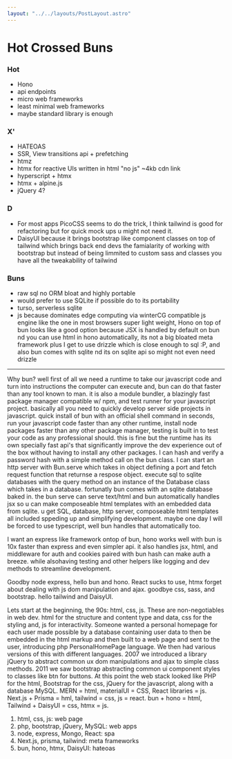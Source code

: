 ```yaml
---
layout: "../../layouts/PostLayout.astro"
---
```

# Hot Crossed Buns 

### Hot
- Hono
- api endpoints
- micro web frameworks
- least minimal web frameworks
- maybe standard library is enough


### X'
- HATEOAS
- SSR, View transitions api + prefetching
- htmz
- htmx for reactive UIs written in html "no js" ~4kb cdn link
- hyperscript + htmx
- htmx + alpine.js
- jQuery 4?


### D

- For most apps PicoCSS seems to do the trick, I think tailwind is good for refactoring but for quick mock ups u might not need it.
- DaisyUI because it brings bootstrap like component classes on top of tailwind which brings back end devs the famialarity of working with bootstrap but instead of being limmited to custom sass and classes you have all the tweakability of tailwind


### Buns

- raw sql no ORM bloat and highly portable
- would prefer to use SQLite if possible do to its portability
- turso, serverless sqlite
- js because dominates edge computing via winterCG compatible js engine like the one in most browsers super light weight, Hono on top of bun looks like a good option because JSX is handled by default on bun nd you can use html in hono automatically, its not a big bloated meta framework plus I get to use drizzle which is close enough to sql :P, and also bun comes with sqlite nd its on sqlite api so might not even need drizzle
---
Why bun? well first of all we need a runtime to take our javascript code and turn into instructions the computer can execute and, bun can do that faster than any tool known to man. it is also a module bundler, a blazingly fast package manager compatible w/ npm, and test runner for your javascript project. basically all you need to quickly develop server side projects in javascript. quick install of bun with an official shell command in seconds, run your javascript code faster than any other runtime, install node packages faster than any other package manager, testing is built in to test your code as any professional should. this is fine but the runtime has its own specially fast api's that significantly improve the dev experience out of the box without having to install any other packages. I can hash and verify a password hash with a simple method call on the bun class. I can start  an http server with Bun.serve which takes in object defining a port and fetch request function that returnse a respose object. execute sql to sqlite databases with the query method on an instance of the Database class which takes in a database. fortunatly bun comes with an sqlite database baked in. the bun serve can serve text/html and bun automatically handles jsx so u can make composeable html templates with an embedded data from sqlite. u get SQL, database, http server, composeable html templates all included sppeding up and simplifying development. maybe one day I will be forced to use typescript, well bun handles that automatically too.

I want an express like framework ontop of bun, hono works well with bun is 10x faster than express and even simpler api. it also handles jsx, html, and middleware for auth and cookies paired with bun hash can make auth a breeze. while alsohaving testing and other helpers like logging and dev methods to streamline development.

Goodby node express, hello bun and hono.
React sucks to use, htmx forget about dealing with js dom manipulation and ajax.
goodbye css, sass, and bootstrap. hello tailwind and DaisyUI.

Lets start at the beginning, the 90s: html, css, js. These are non-negotiables in web dev. html for the structure and content type and data, css for the styling and, js for interactivity. Someone wanted a personal homepage for each user made possible by a database containing user data to then be embedded in the html markup and then built to a web page and sent to the user, introducing php PersonalHomePage language. We then had various versions of this with different languages. 2007 we introduced a library jQuery to abstract common ux dom manipulations and ajax to simple class methods. 2011 we saw bootstrap abstracting common ui component styles to classes like btn for buttons. At this point the web stack looked like PHP for the html, Bootstrap for the css, jQuery for the javascript, along with a database MySQL. MERN = html, materialUI = CSS, React libraries = js. Next.js + Prisma = hml, tailwind = css, js = react. bun + hono = html, Tailwind + DaisyUI = css, htmx = js.

1. html, css, js: web page
2. php, bootstrap, jQuery, MySQL: web apps
3. node, express, Mongo, React: spa
4. Next.js, prisma, tailwind: meta frameworks
5. bun, hono, htmx, DaisyUI: hateoas



